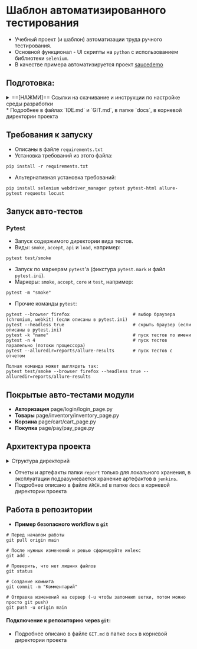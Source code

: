 # **Шаблон автоматизированного тестирования** 
* Учебный проект (и шаблон) автоматизации труда ручного тестирования.
* Основной функционал - UI скрипты на `python` с использованием библиотеки `selenium`.
* В качестве примера автоматизируется проект [saucedemo](https://www.saucedemo.com/v1/)
 
## Подготовка:

<details><summary>==[НАЖМИ]== Ссылки на скачивание и инструкции по настройке среды разработки</summary><p>

* [Скачать `Python` версии 13+](https://www.python.org/downloads/)
  * [Инструкция установки `Python` глава 2.1, эксплуатация глава 3](https://disk.yandex.ru/edit/d/ziggIjO2lsG0H2023WbIniPegnqahzm72s0qoIz-cKg6UlFmWEZta1prdw)
* [Скачать `git` версии 2.49+](https://git-scm.com/downloads)
  * [Инструкция установки и эксплуатации `git` глава 4.5](https://disk.yandex.ru/i/p6A-v9AiGy5qxA)
* IDE:
  * `OpenIDE` - Российский IDE
    * [Скачать версии 243+](https://openide.ru/download/)
  * `PyCharm` - Рекомендуемый способ взаимодействия с `python`
    * [Скачать версии Community Edition 2024+](https://www.jetbrains.com/ru-ru/pycharm/download/other.html)
    * [Установка глава 2.2 | Эксплуатация глава 4](https://disk.yandex.ru/edit/d/ziggIjO2lsG0H2023WbIniPegnqahzm72s0qoIz-cKg6UlFmWEZta1prdw)
  * `VSCode` - Популярный IDE
    * [Скачать версии 1.99+](https://code.visualstudio.com/docs/?dv=win64user)
</p></details>
* Подробнее в файлах `IDE.md` и `GIT.md`, в папке `docs`, в корневой директории проекта

## **Требования к запуску**
* Описаны в файле `requirements.txt`
* Установка требований из этого файла:
```
pip install -r requirements.txt
```
* Альтернативная установка требований:
```
pip install selenium webdriver_manager pytest pytest-html allure-pytest requests locust
```

## **Запуск авто-тестов**
### Pytest
* Запуск содержимого директории вида тестов.
* Виды: `smoke`, `accept`, `api` и `load`, например:
```
pytest test/smoke
```
* Запуск по маркерам `pytest`'а (фикстура `pytest.mark` и файл `pytest.ini`).
* Маркеры: `smoke`, `accept`, `core` и `test`, например:
```
pytest -m "smoke"
```
* Прочие команды `pytest`:
```
pytest --browser firefox                        # выбор браузера (chromium, webkit) (если описаны в pytest.ini)
pytest --headless true                          # скрыть браузер (если описаны в pytest.ini)
pytest -k "name"                                # пуск тестов по имени
pytest -n 4                                     # пуск тестов паралельно (потоки процессора)
pytest --alluredir=reports/allure-results       # пуск тестов с отчетом

Полная команда может выглядеть так:
pytest test/smoke --browser firefox --headless true --alluredir=reports/allure-results
```

## **Покрытые авто-тестами модули**
* **Авторизация**   page/login/login_page.py
* **Товары**        page/inventory/inventory_page.py
* **Корзина**       page/cart/cart_page.py
* **Покупка**       page/pay/pay_page.py

## **Архитектура проекта**
<details><summary>Структура директорий</summary><p>

```
/test-projectname/                  # корневой каталог (репозиторий) проекта авто-тестов
├── /page/                          # page object модели
│   ├── /login/                     # папка с page object моделью и данными модуля ЛОГИН
│   │   ├── login_page.py           # page object класс модуля ЛОГИН
│   │   ├── login_data.py           # тестовые данные модуля ЛОГИН
│   │   ├── login_locators.py       # селекторы элементов модулей ЛОГИН
│   │   └── __init__.py
│   ├── /inventory/                 # папка с page object моделью и данными модуля ТОВАРЫ
│   │   ├── inventory_page.py       # page object класс модуля ТОВАРЫ
│   │   ├── inventory_data.py       # тестовые данные модуля ТОВАРЫ
│   │   ├── inventory_locators.py   # селекторы элементов модулей ТОВАРЫ
│   │   └── __init__.py
│   ├── /cart/                      # папка с page object моделью и данными модуля КОРЗИНА
│   │   ├── cart_page.py            # page object класс модуля КОРЗИНА
│   │   ├── cart_data.py            # тестовые данные модуля КОРЗИНА
│   │   ├── cart_locators.py        # селекторы элементов модулей КОРЗИНА
│   │   └── __init__.py
│   ├── /pay/                       # папка с page object моделью и данными модуля ПОКУПКИ
│   │   ├── pay_page.py             # page object класс модуля ПОКУПКИ
│   │   ├── pay_locators.py         # селекторы элементов модулей ПОКУПКИ
│   │   ├── pay_data.py             # тестовые данные модуля ПОКУПКИ
│   │   └── __init__.py
│   ├── base_page.py                # базовый page object класс (основные методы работы со страницей)
│   └── __init__.py 
├── /test/                          # тестовые сценарии с группировкой по видам
│   ├── /smoke/                     # дымы (фронт)
│   │   ├── test_smoke_login.py
│   │   ├── test_smoke_inv.py
│   │   ├── test_smoke_cart.py
│   │   └── test_smoke_pay.py
│   ├── /accept/                    # приемка (фронт)
│   │   ├── test_accept_login.py
│   │   ├── test_accept_inv.py
│   │   ├── test_accept_cart.py
│   │   └── test_accept_pay.py
│   ├── /api/                       # апи (бэк)
│   │   └── test_api_login.py
│   ├── /load/                      # нагрузочное (locust)
│   │   └── test_locust.py
│   ├── test_run.py                 # запуск всех тестов
│   └── __init__.py
├── /config/                        # конфигурации
│   ├── conftest.py                 # фикстуры pytest
│   ├── logger.py                   # конфигурация логирования
│   └── __init__.py
├── /utils/                         # вспомогательные инструменты
│   ├── /drivers/                   # веб-драйвера и портативные браузеры
│   ├── actions.py                  # сложные методы и действия на страницах
│   ├── asserts.py                  # проверки
│   ├── helpers.py                  # вспомогательные элементы
│   └── __init__.py
├── /report/                        # отчеты и артефакты (если не подключено хранение в jenkins)
│   ├── /screenshots/               # скриншоты
│   ├── /allure-results/            # allure отчеты
│   ├── /pytest-html/               # pytest отчеты
│   ├── /locust/                    # locust отчеты нагрузочного
│   └── /logs/                      # логи выполнения тестов
├── /docs/                          # документация
│   ├── PLAN.md                     # документация проекта, план автоматизации, тест-кейсы и история изменений
│   ├── CODE.md                     # описание стиля кода в проекте
│   ├── ARCH.md                     # описание вариантов архитектур проекта
│   ├── MD.md                       # описание markdown разметки
│   ├── IDE.md                      # описание работы в различных IDE и их настройки
│   ├── TERMINAL.md                 # описание работы в различных терминалах (cmd\unix\bash)
│   └── GIT.md                      # описание работы с git и bitbucket
├── pytest.ini                      # конфигурация тестов
├── requirements.txt                # зависимости
├── README.md                       # описание проекта
└── .gitignore                      # игнор лист git
```
</p></details>

* Отчеты и артефакты папки `report` только для локального хранения, в эксплуатации подразумевается хранение артефактов в `jenkins`.
* Подробнее описано в файле `ARCH.md` в папке `docs` в корневой директории проекта

## **Работа в репозитории**
* **Пример безопасного workflow в `git`**
```
# Перед началом работы
git pull origin main

# После нужных изменений и ревью сформируйте инlекс
git add .

# Проверить, что нет лишних файлов
git status

# Создание коммита
git commit -m "Комментарий"

# Отправка изменений на сервер (-u чтобы запомнил ветки, потом можно просто git push)
git push -u origin main
```
#### **Подключение к репозиторию через `git`**:
* Подробнее описано в файле `GIT.md` в папке `docs` в корневой директории проекта